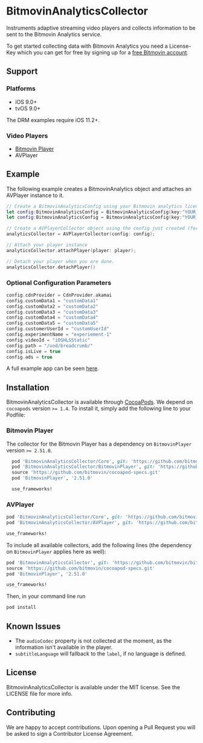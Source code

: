 # BitmovinAnalyticsCollector

Instruments adaptive streaming video players and collects information to be sent to the Bitmovin Analytics service.

To get started collecting data with Bitmovin Analytics you need a License-Key which you can get for free by signing up for a [free Bitmovin account](https://bitmovin.com/dashboard/signup).

## Support

### Platforms

* iOS 9.0+
* tvOS 9.0+

The DRM examples require iOS 11.2+.

### Video Players

* [Bitmovin Player](https://github.com/bitmovin/bitmovin-player-ios-sdk-cocoapod)
* AVPlayer

## Example

The following example creates a BitmovinAnalytics object and attaches an AVPlayer instance to it.

```swift
// Create a BitmovinAnalyticsConfig using your Bitmovin analytics license key and/or your Bitmovin Player Key
let config:BitmovinAnalyticsConfig = BitmovinAnalyticsConfig(key:"YOUR_ANALYTICS_KEY",playerKey:"YOUR_PLAYER_KEY")
let config:BitmovinAnalyticsConfig = BitmovinAnalyticsConfig(key:"YOUR_ANALYTICS_KEY")

// Create a AVPlayerCollector object using the config just created (for the Bitmovin Player, create a BitmovinPlayerCollector)
analyticsCollector = AVPlayerCollector(config: config);

// Attach your player instance
analyticsCollector.attachPlayer(player: player);

// Detach your player when you are done.
analyticsCollector.detachPlayer()
```

### Optional Configuration Parameters

```swift
config.cdnProvider = CdnProvider.akamai
config.customData1 = "customData1"
config.customData2 = "customData2"
config.customData3 = "customData3"
config.customData4 = "customData4"
config.customData5 = "customData5"
config.customerUserId = "customUserId"
config.experimentName = "experiement-1"
config.videoId = "iOSHLSStatic"
config.path = "/vod/breadcrumb/"
config.isLive = true
config.ads = true
```

A full example app can be seen [here](https://github.com/bitmovin/bitmovin-analytics-collector-ios/tree/develop/Example/BitmovinAnalyticsCollector).

## Installation

BitmovinAnalyticsCollector is available through [CocoaPods](http://cocoapods.org). We depend on `cocoapods` version `>= 1.4`. To install
it, simply add the following line to your Podfile:

### Bitmovin Player

The collector for the Bitmovin Player has a dependency on `BitmovinPlayer` version `>= 2.51.0`.

```ruby
  pod 'BitmovinAnalyticsCollector/Core', git: 'https://github.com/bitmovin/bitmovin-analytics-collector-ios.git', tag: '1.19.1'
  pod 'BitmovinAnalyticsCollector/BitmovinPlayer', git: 'https://github.com/bitmovin/bitmovin-analytics-collector-ios.git', tag: '1.19.1'
  source 'https://github.com/bitmovin/cocoapod-specs.git'
  pod 'BitmovinPlayer', '2.51.0'

  use_frameworks!
```

### AVPlayer

```ruby
pod 'BitmovinAnalyticsCollector/Core', git: 'https://github.com/bitmovin/bitmovin-analytics-collector-ios.git', tag: '1.19.1'
pod 'BitmovinAnalyticsCollector/AVPlayer', git: 'https://github.com/bitmovin/bitmovin-analytics-collector-ios.git', tag: '1.19.1'

use_frameworks!
```

To include all available collectors, add the following lines (the dependency on `BitmovinPlayer` applies here as well):

```ruby
pod 'BitmovinAnalyticsCollector', git: 'https://github.com/bitmovin/bitmovin-analytics-collector-ios.git', tag: '1.19.1'
source 'https://github.com/bitmovin/cocoapod-specs.git'
pod 'BitmovinPlayer', '2.51.0'

use_frameworks!
```

Then, in your command line run

```ruby
pod install
```

## Known Issues

* The `audioCodec` property is not collected at the moment, as the information isn't available in the player.
* `subtitleLanguage` will fallback to the `label`, if no language is defined.

## License

BitmovinAnalyticsCollector is available under the MIT license. See the LICENSE file for more info.

## Contributing

We are happy to accept contributions.
Upon opening a Pull Request you will be asked to sign a Contributor License Agreement.
